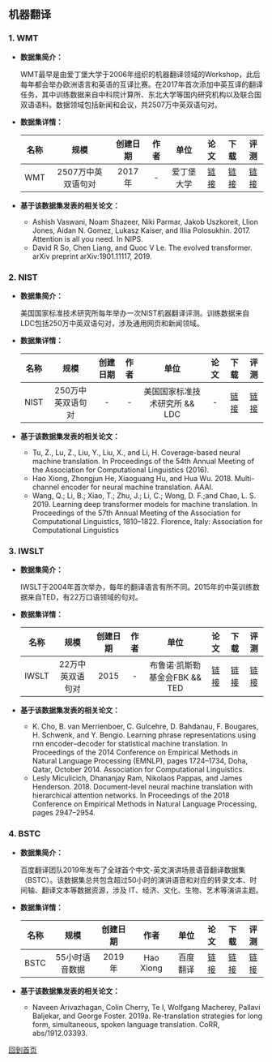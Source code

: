 ## 机器翻译

### 1. WMT
- <strong>数据集简介：</strong>

    WMT最早是由爱丁堡大学于2006年组织的机器翻译领域的Workshop，此后每年都会举办欧洲语言和英语的互译比赛。在2017年首次添加中英互译的翻译任务，其中训练数据来自中科院计算所、东北大学等国内研究机构以及联合国双语语料。数据领域包括新闻和会议，共2507万中英双语句对。
    

- <strong>数据集详情：</strong>

    |  名称 | 规模 | 创建日期 | 作者 | 单位 | 论文 | 下载 | 评测 |
    | :---: | :---:| :---: | :---: | :---: | :---: | :---: | :---: |
    | WMT | 2507万中英双语句对 | 2017年 | - | 爱丁堡大学 | [链接](https://www.aclweb.org/anthology/W19-5301.pdf) | [链接](http://www.statmt.org/wmt19/)| [链接](http://www.statmt.org/wmt19/) |

- <strong>基于该数据集发表的相关论文：</strong>
    - Ashish Vaswani, Noam Shazeer, Niki Parmar, Jakob Uszkoreit, Llion Jones, Aidan N. Gomez, Lukasz Kaiser, and Illia Polosukhin. 2017. Attention is all you need. In NIPS.
    - David R So, Chen Liang, and Quoc V Le. The evolved transformer. arXiv preprint arXiv:1901.11117, 2019.
    

### 2. NIST
- <strong>数据集简介：</strong>

   美国国家标准技术研究所每年举办一次NIST机器翻译评测。训练数据来自LDC包括250万中英双语句对，涉及通用网页和新闻领域。
    
- <strong>数据集详情：</strong>

    |  名称 | 规模 | 创建日期 | 作者 | 单位 | 论文 | 下载 | 评测 |
    | :---: | :---:| :---: | :---: | :---: | :---: | :---: | :---: |
    | NIST | 250万中英双语句对 | - | - | 美国国家标准技术研究所 && LDC | - | [链接](https://catalog.ldc.upenn.edu/byproject)| [链接](https://www.nist.gov/itl/iad/mig/openmt15-evaluation) |

- <strong>基于该数据集发表的相关论文：</strong> 
    - Tu, Z., Lu, Z., Liu, Y., Liu, X., and Li, H. Coverage-based neural machine translation. In Proceedings of the 54th Annual Meeting of the Association for Computational Linguistics (2016).
    - Hao Xiong, Zhongjun He, Xiaoguang Hu, and Hua Wu. 2018. Multi-channel encoder for neural machine translation. AAAI.
    - Wang, Q.; Li, B.; Xiao, T.; Zhu, J.; Li, C.; Wong, D. F.;and Chao, L. S. 2019. Learning deep transformer models for machine translation. In Proceedings of the 57th Annual Meeting of the Association for Computational Linguistics, 1810–1822. Florence, Italy: Association for Computational Linguistics

### 3. IWSLT
- <strong>数据集简介：</strong>

   IWSLT于2004年首次举办，每年的翻译语言有所不同。2015年的中英训练数据来自TED，有22万口语领域的句对。
   
- <strong>数据集详情：</strong>

    |  名称 | 规模 | 创建日期 | 作者 | 单位 | 论文 | 下载 | 评测 |
    | :---: | :---:| :---: | :---: | :---: | :---: | :---: | :---: |
    | IWSLT | 22万中英双语句对 | 2015 | - | 布鲁诺·凯斯勒基金会FBK && TED | [链接](http://www.mt-archive.info/EAMT-2012-Cettolo.pdf) | [链接](https://wit3.fbk.eu/mt.php?release=2015-01)| [链接](http://workshop2015.iwslt.org/) |

- <strong>基于该数据集发表的相关论文：</strong> 
   - K. Cho, B. van Merrienboer, C. Gulcehre, D. Bahdanau, F. Bougares, H. Schwenk, and Y. Bengio. Learning phrase representations using rnn encoder–decoder for statistical machine translation. In Proceedings of the 2014 Conference on Empirical Methods in Natural Language Processing (EMNLP), pages 1724–1734, Doha, Qatar, October 2014. Association for Computational Linguistics.
    - Lesly Miculicich, Dhananjay Ram, Nikolaos Pappas, and James Henderson. 2018. Document-level neural machine translation with hierarchical attention networks. In Proceedings of the 2018 Conference on Empirical Methods in Natural Language Processing, pages 2947–2954.
   
### 4. BSTC
- <strong>数据集简介：</strong>

   百度翻译团队2019年发布了全球首个中文-英文演讲场景语音翻译数据集（BSTC）。该数据集总共包含超过50小时的演讲语音和对应的转录文本、时间轴、翻译文本等数据资源，涉及 IT、经济、文化、生物、艺术等演讲主题。
   
- <strong>数据集详情：</strong>

    |  名称 | 规模 | 创建日期 | 作者 | 单位 | 论文 | 下载 | 评测 |
    | :---: | :---:| :---: | :---: | :---: | :---: | :---: | :---: |
    | BSTC | 55小时语音数据 | 2019年 | Hao Xiong | 百度翻译 | [链接](https://arxiv.org/abs/1907.12984) | [链接](https://ai.baidu.com/broad/introduction?dataset=bstc)| [链接](https://ai.baidu.com/broad/introduction?dataset=bstc) |
    
- <strong>基于该数据集发表的相关论文：</strong> 
    - Naveen Arivazhagan, Colin Cherry, Te I, Wolfgang Macherey, Pallavi Baljekar, and George Foster. 2019a. Re-translation strategies for long form, simultaneous, spoken language translation. CoRR, abs/1912.03393.

[回到首页](/README.md)
